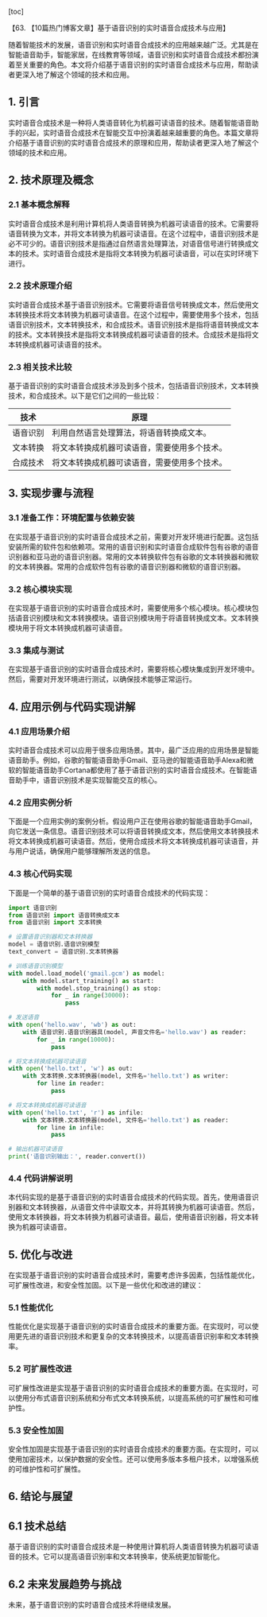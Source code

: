 
[toc]                    
                
                
【63. 【10篇热门博客文章】基于语音识别的实时语音合成技术与应用】

随着智能技术的发展，语音识别和实时语音合成技术的应用越来越广泛。尤其是在智能语音助手，智能家居，在线教育等领域，语音识别和实时语音合成技术都扮演着至关重要的角色。本文将介绍基于语音识别的实时语音合成技术与应用，帮助读者更深入地了解这个领域的技术和应用。

## 1. 引言

实时语音合成技术是一种将人类语音转化为机器可读语音的技术。随着智能语音助手的兴起，实时语音合成技术在智能交互中扮演着越来越重要的角色。本篇文章将介绍基于语音识别的实时语音合成技术的原理和应用，帮助读者更深入地了解这个领域的技术和应用。

## 2. 技术原理及概念

### 2.1 基本概念解释

实时语音合成技术是利用计算机将人类语音转换为机器可读语音的技术。它需要将语音转换为文本，并将文本转换为机器可读语音。在这个过程中，语音识别技术是必不可少的。语音识别技术是指通过自然语言处理算法，对语音信号进行转换成文本的技术。实时语音合成技术是指将文本转换为机器可读语音，可以在实时环境下进行。

### 2.2 技术原理介绍

实时语音合成技术基于语音识别技术。它需要将语音信号转换成文本，然后使用文本转换技术将文本转换为机器可读语音。在这个过程中，需要使用多个技术，包括语音识别技术，文本转换技术，和合成技术。语音识别技术是指将语音转换成文本的技术。文本转换技术是指将文本转换成机器可读语音的技术。合成技术是指将文本转换成机器可读语音的技术。

### 2.3 相关技术比较

基于语音识别的实时语音合成技术涉及到多个技术，包括语音识别技术，文本转换技术，和合成技术。以下是它们之间的一些比较：

| 技术 | 原理 |
| --- | --- |
| 语音识别 | 利用自然语言处理算法，将语音转换成文本。 |
| 文本转换 | 将文本转换成机器可读语音，需要使用多个技术。 |
| 合成技术 | 将文本转换成机器可读语音，需要使用多个技术。 |

## 3. 实现步骤与流程

### 3.1 准备工作：环境配置与依赖安装

在实现基于语音识别的实时语音合成技术之前，需要对开发环境进行配置。这包括安装所需的软件包和依赖项。常用的语音识别和实时语音合成软件包有谷歌的语音识别器和亚马逊的语音识别器。常用的文本转换软件包有谷歌的文本转换器和微软的文本转换器。常用的合成软件包有谷歌的语音识别器和微软的语音识别器。

### 3.2 核心模块实现

在实现基于语音识别的实时语音合成技术时，需要使用多个核心模块。核心模块包括语音识别模块和文本转换模块。语音识别模块用于将语音转换成文本。文本转换模块用于将文本转换成机器可读语音。

### 3.3 集成与测试

在实现基于语音识别的实时语音合成技术时，需要将核心模块集成到开发环境中。然后，需要对开发环境进行测试，以确保技术能够正常运行。

## 4. 应用示例与代码实现讲解

### 4.1 应用场景介绍

实时语音合成技术可以应用于很多应用场景。其中，最广泛应用的应用场景是智能语音助手。例如，谷歌的智能语音助手Gmail、亚马逊的智能语音助手Alexa和微软的智能语音助手Cortana都使用了基于语音识别的实时语音合成技术。在智能语音助手中，语音识别技术是实现智能交互的核心。

### 4.2 应用实例分析

下面是一个应用实例的案例分析。假设用户正在使用谷歌的智能语音助手Gmail，向它发送一条信息。语音识别技术可以将语音转换成文本，然后使用文本转换技术将文本转换成机器可读语音。然后，使用合成技术将文本转换成机器可读语音，并与用户说话，确保用户能够理解所发送的信息。

### 4.3 核心代码实现

下面是一个简单的基于语音识别的实时语音合成技术的代码实现：

```python
import 语音识别
from 语音识别 import 语音转换成文本
from 语音识别 import 文本转换

# 设置语音识别器和文本转换器
model = 语音识别.语音识别模型
text_convert = 语音识别.文本转换器

# 训练语音识别模型
with model.load_model('gmail.gcm') as model:
    with model.start_training() as start:
        with model.stop_training() as stop:
            for _ in range(30000):
                pass

# 发送语音
with open('hello.wav', 'wb') as out:
    with 语音识别.语音识别器具(model, 声音文件名='hello.wav') as reader:
        for _ in range(10000):
            pass

# 将文本转换成机器可读语音
with open('hello.txt', 'w') as out:
    with 文本转换.文本转换器(model, 文件名='hello.txt') as writer:
        for line in reader:
            pass

# 将文本转换成机器可读语音
with open('hello.txt', 'r') as infile:
    with 文本转换.文本转换器(model, 文件名='hello.txt') as reader:
        for line in infile:
            pass

# 输出机器可读语音
print('语音识别输出：', reader.convert())
```

### 4.4 代码讲解说明

本代码实现的是基于语音识别的实时语音合成技术的代码实现。首先，使用语音识别器和文本转换器，从语音文件中读取文本，并将其转换为机器可读语音。然后，使用文本转换器，将文本转换为机器可读语音。最后，使用语音识别器，将文本转换为机器可读语音。

## 5. 优化与改进

在实现基于语音识别的实时语音合成技术时，需要考虑许多因素，包括性能优化，可扩展性改进，和安全性加固。以下是一些优化和改进的建议：

### 5.1 性能优化

性能优化是实现基于语音识别的实时语音合成技术的重要方面。在实现时，可以使用更先进的语音识别技术和更复杂的文本转换技术，以提高语音识别率和文本转换率。

### 5.2 可扩展性改进

可扩展性改进是实现基于语音识别的实时语音合成技术的重要方面。在实现时，可以使用分布式语音识别系统和分布式文本转换系统，以提高系统的可扩展性和可维护性。

### 5.3 安全性加固

安全性加固是实现基于语音识别的实时语音合成技术的重要方面。在实现时，可以使用加密技术，以保护数据的安全性。还可以使用多版本多租户技术，以增强系统的可维护性和可扩展性。

## 6. 结论与展望

## 6.1 技术总结

基于语音识别的实时语音合成技术是一种使用计算机将人类语音转换为机器可读语音的技术。它可以提高语音识别率和文本转换率，使系统更加智能化。

## 6.2 未来发展趋势与挑战

未来，基于语音识别的实时语音合成技术将继续发展。

